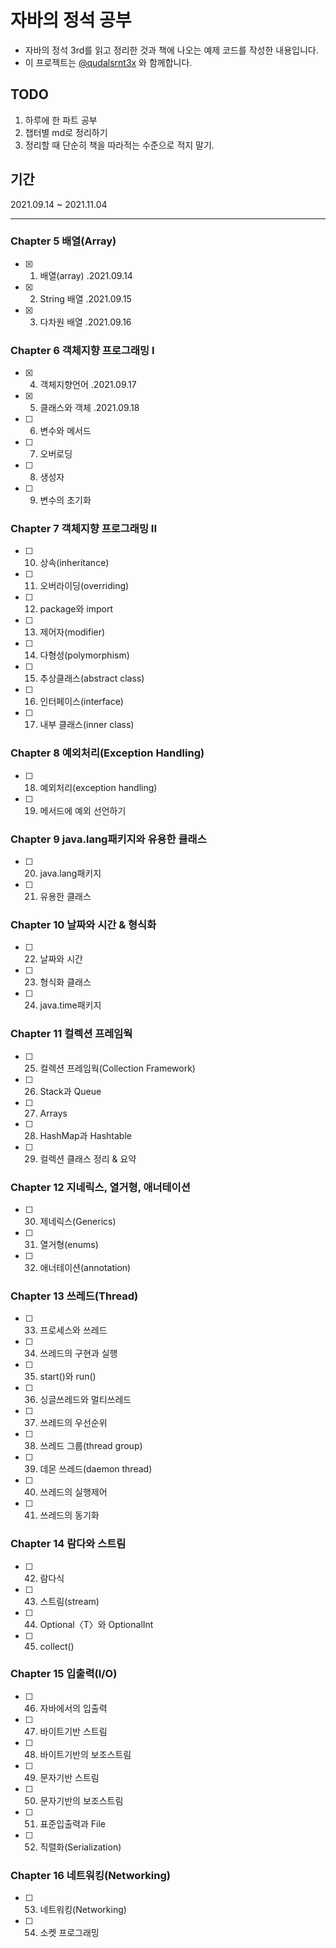 # 자바의 정석 공부

- 자바의 정석 3rd를 읽고 정리한 것과 책에 나오는 예제 코드를 작성한 내용입니다.
- 이 프로젝트는 [@qudalsrnt3x](https://github.com/qudalsrnt3x) 와 함께합니다.
## TODO

1. 하루에 한 파트 공부
2. 챕터별 md로 정리하기
3. 정리할 때 단순히 책을 따라적는 수준으로 적지 말기.


## 기간

2021.09.14 ~ 2021.11.04

---

### Chapter 5 배열(Array)

- [x] 1. 배열(array) .2021.09.14
- [x] 2. String 배열 .2021.09.15
- [x] 3. 다차원 배열 .2021.09.16

### Chapter 6 객체지향 프로그래밍 I

- [x] 4. 객체지향언어 .2021.09.17
- [x] 5. 클래스와 객체 .2021.09.18
- [ ] 6. 변수와 메서드
- [ ] 7. 오버로딩
- [ ] 8. 생성자
- [ ] 9. 변수의 초기화

### Chapter 7 객체지향 프로그래밍 II

- [ ] 10. 상속(inheritance)
- [ ] 11. 오버라이딩(overriding)
- [ ] 12. package와 import
- [ ] 13. 제어자(modifier)
- [ ] 14. 다형성(polymorphism)
- [ ] 15. 추상클래스(abstract class)
- [ ] 16. 인터페이스(interface)
- [ ] 17. 내부 클래스(inner class)

### Chapter 8 예외처리(Exception Handling)

- [ ] 18. 예외처리(exception handling)
- [ ] 19. 메서드에 예외 선언하기

### Chapter 9 java.lang패키지와 유용한 클래스

- [ ] 20. java.lang패키지
- [ ] 21. 유용한 클래스

### Chapter 10 날짜와 시간 & 형식화

- [ ] 22. 날짜와 시간
- [ ] 23. 형식화 클래스
- [ ] 24. java.time패키지

### Chapter 11 컬렉션 프레임웍

- [ ] 25. 컬렉션 프레임웍(Collection Framework)
- [ ] 26. Stack과 Queue
- [ ] 27. Arrays
- [ ] 28. HashMap과 Hashtable
- [ ] 29. 컬렉션 클래스 정리 & 요약

### Chapter 12 지네릭스, 열거형, 애너테이션

- [ ] 30. 제네릭스(Generics)
- [ ] 31. 열거형(enums)
- [ ] 32. 애너테이션(annotation)

### Chapter 13 쓰레드(Thread)

- [ ] 33. 프로세스와 쓰레드
- [ ] 34. 쓰레드의 구현과 실행
- [ ] 35. start()와 run()
- [ ] 36. 싱글쓰레드와 멀티쓰레드
- [ ] 37. 쓰레드의 우선순위
- [ ] 38. 쓰레드 그룹(thread group)
- [ ] 39. 데몬 쓰레드(daemon thread)
- [ ] 40. 쓰레드의 실행제어
- [ ] 41. 쓰레드의 동기화

### Chapter 14 람다와 스트림

- [ ] 42. 람다식
- [ ] 43. 스트림(stream)
- [ ] 44. Optional〈T〉와 OptionalInt
- [ ] 45. collect()

### Chapter 15 입출력(I/O)

- [ ] 46. 자바에서의 입출력
- [ ] 47. 바이트기반 스트림
- [ ] 48. 바이트기반의 보조스트림
- [ ] 49. 문자기반 스트림
- [ ] 50. 문자기반의 보조스트림
- [ ] 51. 표준입출력과 File
- [ ] 52. 직렬화(Serialization)

### Chapter 16 네트워킹(Networking)

- [ ] 53. 네트워킹(Networking)
- [ ] 54. 소켓 프로그래밍